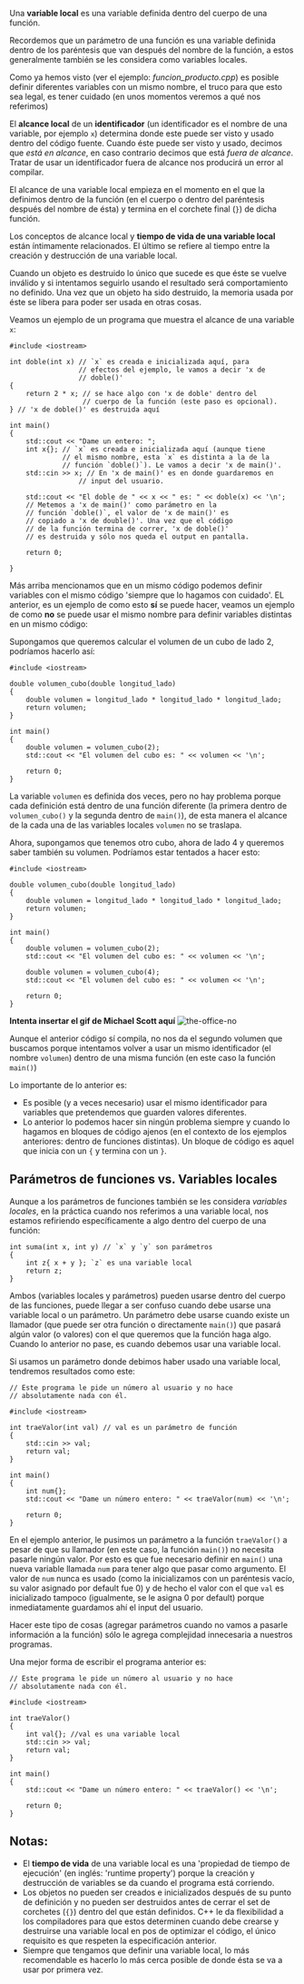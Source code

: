 Una **variable local** es una variable definida dentro del cuerpo de una función.

Recordemos que un parámetro de una función es una variable definida dentro de los paréntesis que van después del nombre de la función, a estos generalmente también se les considera como variables locales.

Como ya hemos visto (ver el ejemplo: *funcion_producto.cpp*) es posible definir diferentes variables con un mismo nombre, el truco para que esto sea legal, es tener cuidado (en unos momentos veremos a qué nos referimos)

El **alcance local** de un **identificador** (un identificador es el nombre de una variable, por ejemplo `x`) determina donde este puede ser visto y usado dentro del código fuente. Cuando éste puede ser visto y usado, decimos que *está en alcance*, en caso contrario decimos que está *fuera de alcance*. Tratar de usar un identificador fuera de alcance nos producirá un error al compilar.

El alcance de una variable local empieza en el momento en el que la definimos dentro de la función (en el cuerpo o dentro del paréntesis después del nombre de ésta) y termina en el corchete final (`}`) de dicha función.

Los conceptos de alcance local y **tiempo de vida de una variable local** están íntimamente relacionados. El último se refiere al tiempo entre la creación y destrucción de una variable local. 

Cuando un objeto es destruido lo único que sucede es que éste se vuelve inválido y si intentamos seguirlo usando el resultado será comportamiento no definido. Una vez que un objeto ha sido destruido, la memoria usada por éste se libera para poder ser usada en otras cosas.

Veamos un ejemplo de un programa que muestra el alcance de una variable `x`:
```
#include <iostream>

int doble(int x) // `x` es creada e inicializada aquí, para
                 // efectos del ejemplo, le vamos a decir 'x de
                 // doble()'
{
    return 2 * x; // se hace algo con 'x de doble' dentro del 
                  // cuerpo de la función (este paso es opcional).
} // 'x de doble()' es destruida aquí

int main()
{
    std::cout << "Dame un entero: ";
    int x{}; // `x` es creada e inicializada aquí (aunque tiene
             // el mismo nombre, esta `x` es distinta a la de la
             // función `doble()`). Le vamos a decir 'x de main()'.
    std::cin >> x; // En 'x de main()' es en donde guardaremos en 
                 // input del usuario.

    std::cout << "El doble de " << x << " es: " << doble(x) << '\n'; 
    // Metemos a 'x de main()' como parámetro en la
    // función `doble()`, el valor de 'x de main()' es
    // copiado a 'x de double()'. Una vez que el código
    // de la función termina de correr, 'x de doble()'
    // es destruida y sólo nos queda el output en pantalla.
    
    return 0;
    
}
```

Más arriba mencionamos que en un mismo código podemos definir variables con el mismo código 'siempre que lo hagamos con cuidado'. EL anterior, es un ejemplo de como esto **sí** se puede hacer, veamos un ejemplo de como **no** se puede usar el mismo nombre para definir variables distintas en un mismo código:

Supongamos que queremos calcular el volumen de un cubo de lado 2, podríamos hacerlo así:
```
#include <iostream>

double volumen_cubo(double longitud_lado)
{
    double volumen = longitud_lado * longitud_lado * longitud_lado;
    return volumen;
}

int main()
{
    double volumen = volumen_cubo(2);
    std::cout << "El volumen del cubo es: " << volumen << '\n';

    return 0;
}
```
La variable `volumen` es definida dos veces, pero no hay problema porque cada definición está dentro de una función diferente (la primera dentro de `volumen_cubo()` y la segunda dentro de `main()`), de esta manera el alcance de la cada una de las variables locales `volumen` no se traslapa. 

Ahora, supongamos que tenemos otro cubo, ahora de lado 4 y queremos saber también su volumen. Podríamos estar tentados a hacer esto:
```
#include <iostream>

double volumen_cubo(double longitud_lado)
{
    double volumen = longitud_lado * longitud_lado * longitud_lado;
    return volumen;
}

int main()
{
    double volumen = volumen_cubo(2);
    std::cout << "El volumen del cubo es: " << volumen << '\n';

    double volumen = volumen_cubo(4);
    std::cout << "El volumen del cubo es: " << volumen << '\n';

    return 0;
}
```

**Intenta insertar el gif de Michael Scott aquí**
![the-office-no](https://github.com/user-attachments/assets/cba3e606-0fb5-4638-a473-6e7245b79fcd)


Aunque el anterior código sí compila, no nos da el segundo volumen que buscamos porque intentamos volver a usar un mismo identificador (el nombre `volumen`) dentro de una misma función (en este caso la función `main()`)

Lo importante de lo anterior es:
* Es posible (y a veces necesario) usar el mismo identificador para variables que pretendemos que guarden valores diferentes.
* Lo anterior lo podemos hacer sin ningún problema siempre y cuando lo hagamos en bloques de código ajenos (en el contexto de los ejemplos anteriores: dentro de funciones distintas). Un bloque de código es aquel que inicia con un `{` y termina con un `}`.

## Parámetros de funciones vs. Variables locales

Aunque a los parámetros de funciones también se les considera *variables locales*, en la práctica cuando nos referimos a una variable local, nos estamos refiriendo específicamente a algo dentro del cuerpo de una función:
```
int suma(int x, int y) // `x` y `y` son parámetros
{
    int z{ x + y }; `z` es una variable local
    return z;
}
```
Ambos (variables locales y parámetros) pueden usarse dentro del cuerpo de las funciones, puede llegar a ser confuso cuando debe usarse una variable local o un parámetro. Un parámetro debe usarse cuando existe un llamador (que puede ser otra función o directamente `main()`) que pasará algún valor (o valores) con el que queremos que la función haga algo. Cuando lo anterior no pase, es cuando debemos usar una variable local.

Si usamos un parámetro donde debimos haber usado una variable local, tendremos resultados como este:
```
// Este programa le pide un número al usuario y no hace
// absolutamente nada con él.

#include <iostream>

int traeValor(int val) // val es un parámetro de función
{
    std::cin >> val;
    return val;
}

int main()
{
    int num{};
    std::cout << "Dame un número entero: " << traeValor(num) << '\n';

    return 0;
}
```

En el ejemplo anterior, le pusimos un parámetro a la función `traeValor()` a pesar de que su llamador (en este caso, la función `main()`) no necesita pasarle ningún valor. Por esto es que fue necesario definir en `main()` una nueva variable llamada `num` para tener algo que pasar como argumento. El valor de `num` nunca es usado (como la inicializamos con un paréntesis vacío, su valor asignado por default fue 0) y de hecho el valor con el que `val` es inicializado tampoco (igualmente, se le asigna 0 por default) porque inmediatamente guardamos ahí el input del usuario.

Hacer este tipo de cosas (agregar parámetros cuando no vamos a pasarle información a la función) sólo le agrega complejidad innecesaria a nuestros programas.

Una mejor forma de escribir el programa anterior es:
```
// Este programa le pide un número al usuario y no hace
// absolutamente nada con él.

#include <iostream>

int traeValor()
{
    int val{}; //val es una variable local
    std::cin >> val;
    return val;
}

int main()
{
    std::cout << "Dame un número entero: " << traeValor() << '\n';

    return 0;
}
```

## Notas:
* El **tiempo de vida** de una variable local es una 'propiedad de tiempo de ejecución' (en inglés: 'runtime property') porque la creación y destrucción de variables se da cuando el programa está corriendo.
* Los objetos no pueden ser creados e inicializados después de su punto de definición y no pueden ser destruidos antes de cerrar el set de corchetes (`{}`) dentro del que están definidos. C++ le da flexibilidad a los compiladores para que estos determinen cuando debe crearse y destruirse una variable local en pos de optimizar el código, el único requisito es que respeten la especificación anterior.
* Siempre que tengamos que definir una variable local, lo más recomendable es hacerlo lo más cerca posible de donde ésta se va a usar por primera vez.
